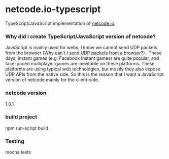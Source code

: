 # netcode.io-typescript

TypeScript/JavaScript implementation of [netcode.io](http://netcode.io).

### Why did I create TypeScript/JavaScript version of netcode?

JavsScript is mainly used for webs, I know we cannot send UDP packets from the browser ([Why can't I send UDP packets from a browser?](http://gafferongames.com/post/why_cant_i_send_udp_packets_from_a_browser/)) . These days, instant games (e.g. Facebook Instant games) are quite popular, and face-paced multiplayer games are inevitable on these platforms. These platforms are using typical web technologies, but mostly they also expose UDP APIs from the native side. So this is the reason that I want a JavaScript version of netcode mainly for the client-side.

### netcode version

1.0.1

### build project

npm run-script build

### Testing

mocha tests
